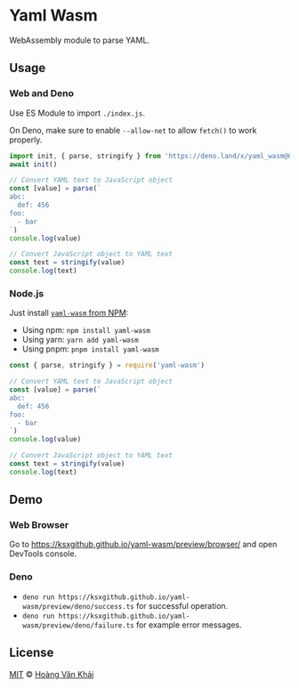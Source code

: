 # Yaml Wasm

WebAssembly module to parse YAML.

## Usage

### Web and Deno

Use ES Module to import `./index.js`.

On Deno, make sure to enable `--allow-net` to allow `fetch()` to work properly.

```javascript
import init, { parse, stringify } from 'https://deno.land/x/yaml_wasm@0.1.3/index.js'
await init()

// Convert YAML text to JavaScript object
const [value] = parse(`
abc:
  def: 456
foo:
  - bar
`)
console.log(value)

// Convert JavaScript object to YAML text
const text = stringify(value)
console.log(text)
```

### Node.js

Just install [`yaml-wasm` from NPM](https://npmjs.com/package/yaml-wasm):
  * Using npm: `npm install yaml-wasm`
  * Using yarn: `yarn add yaml-wasm`
  * Using pnpm: `pnpm install yaml-wasm`

```javascript
const { parse, stringify } = require('yaml-wasm')

// Convert YAML text to JavaScript object
const [value] = parse(`
abc:
  def: 456
foo:
  - bar
`)
console.log(value)

// Convert JavaScript object to YAML text
const text = stringify(value)
console.log(text)
```

## Demo

### Web Browser

Go to https://ksxgithub.github.io/yaml-wasm/preview/browser/ and open DevTools console.

### Deno

* `deno run https://ksxgithub.github.io/yaml-wasm/preview/deno/success.ts` for successful operation.
* `deno run https://ksxgithub.github.io/yaml-wasm/preview/deno/failure.ts` for example error messages.

## License

[MIT](https://git.io/JvFmv) © [Hoàng Văn Khải](https://github.com/KSXGitHub/)
